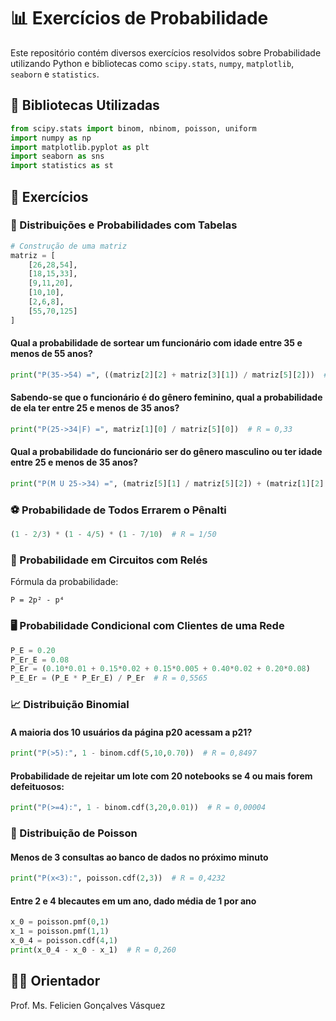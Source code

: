 # 📊 Exercícios de Probabilidade

Este repositório contém diversos exercícios resolvidos sobre Probabilidade utilizando Python e bibliotecas como `scipy.stats`, `numpy`, `matplotlib`, `seaborn` e `statistics`.

## 📁 Bibliotecas Utilizadas

```python
from scipy.stats import binom, nbinom, poisson, uniform
import numpy as np
import matplotlib.pyplot as plt
import seaborn as sns
import statistics as st
```

## 📌 Exercícios

### 🎲 Distribuições e Probabilidades com Tabelas

```python
# Construção de uma matriz
matriz = [
    [26,28,54],
    [18,15,33],
    [9,11,20],
    [10,10],
    [2,6,8],
    [55,70,125]
]
```

#### Qual a probabilidade de sortear um funcionário com idade entre 35 e menos de 55 anos?
```python
print("P(35->54) =", ((matriz[2][2] + matriz[3][1]) / matriz[5][2]))  # R = 6/25
```

#### Sabendo-se que o funcionário é do gênero feminino, qual a probabilidade de ela ter entre 25 e menos de 35 anos?
```python
print("P(25->34|F) =", matriz[1][0] / matriz[5][0])  # R = 0,33
```

#### Qual a probabilidade do funcionário ser do gênero masculino ou ter idade entre 25 e menos de 35 anos?
```python
print("P(M U 25->34) =", (matriz[5][1] / matriz[5][2]) + (matriz[1][2] / matriz[5][2]) - (matriz[1][1] / matriz[5][2]))  # R = 0,70
```

### ⚽ Probabilidade de Todos Errarem o Pênalti
```python
(1 - 2/3) * (1 - 4/5) * (1 - 7/10)  # R = 1/50
```

### 🔌 Probabilidade em Circuitos com Relés

Fórmula da probabilidade:
```
P = 2p² - p⁴
```

### 🖥️ Probabilidade Condicional com Clientes de uma Rede
```python
P_E = 0.20
P_Er_E = 0.08
P_Er = (0.10*0.01 + 0.15*0.02 + 0.15*0.005 + 0.40*0.02 + 0.20*0.08)
P_E_Er = (P_E * P_Er_E) / P_Er  # R = 0,5565
```

### 📈 Distribuição Binomial

#### A maioria dos 10 usuários da página p20 acessam a p21?
```python
print("P(>5):", 1 - binom.cdf(5,10,0.70))  # R = 0,8497
```

#### Probabilidade de rejeitar um lote com 20 notebooks se 4 ou mais forem defeituosos:
```python
print("P(>=4):", 1 - binom.cdf(3,20,0.01))  # R = 0,00004
```

### 🧮 Distribuição de Poisson

#### Menos de 3 consultas ao banco de dados no próximo minuto
```python
print("P(x<3):", poisson.cdf(2,3))  # R = 0,4232
```

#### Entre 2 e 4 blecautes em um ano, dado média de 1 por ano
```python
x_0 = poisson.pmf(0,1)
x_1 = poisson.pmf(1,1)
x_0_4 = poisson.cdf(4,1)
print(x_0_4 - x_0 - x_1)  # R = 0,260
```

## 👨‍🏫 Orientador

Prof. Ms. Felicien Gonçalves Vásquez
